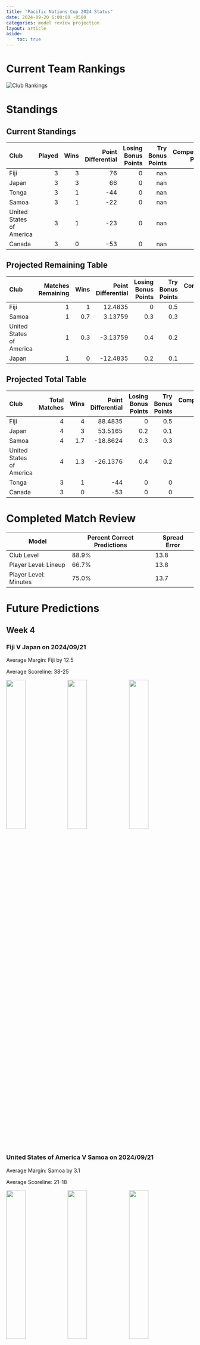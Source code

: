 ```yaml
---  
title: "Pacific Nations Cup 2024 Status"  
date: 2024-09-20 6:00:00 -0500  
categories: model review projection  
layout: article  
aside:  
    toc: true  
---
```

# Current Team Rankings


![Club Rankings](plots/rankings_Pacific-Nations-Cup-2024.png)
# Standings

## Current Standings


| Club                     |   Played |   Wins |   Point Differential |   Losing Bonus Points |   Try Bonus Points |   Competition Points |
|:-------------------------|---------:|-------:|---------------------:|----------------------:|-------------------:|---------------------:|
| Fiji                     |        3 |      3 |                   76 |                     0 |                nan |                   12 |
| Japan                    |        3 |      3 |                   66 |                     0 |                nan |                   12 |
| Tonga                    |        3 |      1 |                  -44 |                     0 |                nan |                    5 |
| Samoa                    |        3 |      1 |                  -22 |                     0 |                nan |                    4 |
| United States of America |        3 |      1 |                  -23 |                     0 |                nan |                    4 |
| Canada                   |        3 |      0 |                  -53 |                     0 |                nan |                    0 |



## Projected Remaining Table


| Club                     |   Matches Remaining |   Wins |   Point Differential |   Losing Bonus Points |   Try Bonus Points |   Competition Points |
|:-------------------------|--------------------:|-------:|---------------------:|----------------------:|-------------------:|---------------------:|
| Fiji                     |                   1 |    1   |             12.4835  |                   0   |                0.5 |                  4.4 |
| Samoa                    |                   1 |    0.7 |              3.13759 |                   0.3 |                0.3 |                  3.2 |
| United States of America |                   1 |    0.3 |             -3.13759 |                   0.4 |                0.2 |                  2   |
| Japan                    |                   1 |    0   |            -12.4835  |                   0.2 |                0.1 |                  0.4 |



## Projected Total Table


| Club                     |   Total Matches |   Wins |   Point Differential |   Losing Bonus Points |   Try Bonus Points |   Competition Points |
|:-------------------------|----------------:|-------:|---------------------:|----------------------:|-------------------:|---------------------:|
| Fiji                     |               4 |    4   |              88.4835 |                   0   |                0.5 |                 16.4 |
| Japan                    |               4 |    3   |              53.5165 |                   0.2 |                0.1 |                 12.4 |
| Samoa                    |               4 |    1.7 |             -18.8624 |                   0.3 |                0.3 |                  7.2 |
| United States of America |               4 |    1.3 |             -26.1376 |                   0.4 |                0.2 |                  6   |
| Tonga                    |               3 |    1   |             -44      |                   0   |                0   |                  5   |
| Canada                   |               3 |    0   |             -53      |                   0   |                0   |                  0   |



# Completed Match Review


| Model | Percent Correct Predictions | Spread Error |
| ------ | ------ | ------ |
| Club Level | 88.9% | 13.8 |
| Player Level: Lineup | 66.7% | 13.8 |
| Player Level: Minutes | 75.0% | 13.7 |


# Future Predictions

## Week 4

### Fiji V Japan on 2024/09/21


Average Margin: Fiji by 12.5

Average Scoreline: 38-25

<p float="left">
<img src="plots/performances_2024-09-21-Fiji_V_Japan.png" width="32%" />
<img src="plots/resultbar_2024-09-21-Fiji_V_Japan.png" width="32%" />
<img src="plots/spreads_2024-09-21-Fiji_V_Japan.png" width="32%" />
</p>

### United States of America V Samoa on 2024/09/21


Average Margin: Samoa by 3.1

Average Scoreline: 21-18

<p float="left">
<img src="plots/performances_2024-09-21-UnitedStatesofAmerica_V_Samoa.png" width="32%" />
<img src="plots/resultbar_2024-09-21-UnitedStatesofAmerica_V_Samoa.png" width="32%" />
<img src="plots/spreads_2024-09-21-UnitedStatesofAmerica_V_Samoa.png" width="32%" />
</p>
